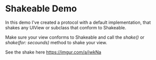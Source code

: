#  Shakeable Demo

In this demo I've created a protocol with a default implementation, that shakes any UIView or subclass that conform to Shakeable.

Make sure your view conforms to Shakeable and call the *shake()* or *shake(for: secounds)* method to shake your view.

See the shake here https://imgur.com/a/jwkNa

